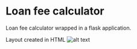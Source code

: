 # Loan fee calculator

Loan fee calculator wrapped in a flask application.

Layout created in HTML
![alt text](layout.png)
